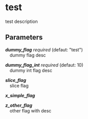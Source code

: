 # test

test description

## Parameters

**_dummy_flag_** _required_ (defaut: &#34;test&#34;)\
&emsp;dummy flag desc

**_dummy_flag_int_** _required_ (defaut: 10)\
&emsp;dummy int flag desc

**_slice_flag_**\
&emsp;slice flag

**_x_simple_flag_**

**_z_other_flag_**\
&emsp;other flag with desc
